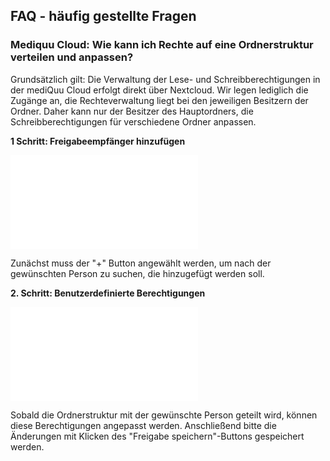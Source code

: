 ## FAQ - häufig gestellte Fragen

### Mediquu Cloud: Wie kann ich Rechte auf eine Ordnerstruktur verteilen und anpassen?

Grundsätzlich gilt: Die Verwaltung der Lese- und Schreibberechtigungen in der mediQuu Cloud erfolgt direkt über Nextcloud. Wir legen lediglich die Zugänge an, die Rechteverwaltung liegt bei den jeweiligen Besitzern der Ordner. Daher kann nur der Besitzer des Hauptordners, die Schreibberechtigungen für verschiedene Ordner anpassen.

**1 Schritt: Freigabeempfänger hinzufügen**

![OrdnerStruktur1](helpwave/support/docs/Dokumente/Ärtzenetz/ordnerfreigabe_1.pdf)

Zunächst muss der "+" Button angewählt werden, um nach der gewünschten Person zu suchen, die hinzugefügt werden soll.

 **2. Schritt: Benutzerdefinierte Berechtigungen**

![OrdnerStruktur2](helpwave/support/docs/Dokumente/Ärtzenetz/ordnerfreigabe_2.pdf)

Sobald die Ordnerstruktur mit der gewünschte Person geteilt wird, können diese Berechtigungen angepasst werden.
Anschließend bitte die Änderungen mit Klicken des "Freigabe speichern"-Buttons gespeichert werden.
